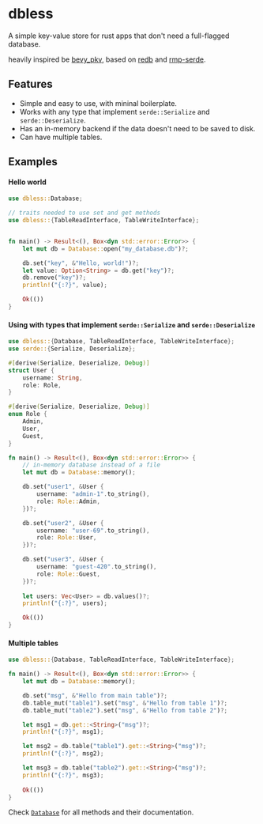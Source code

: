 # dbless
A simple key-value store for rust apps that don't need a full-flagged database.


heavily inspired be [bevy_pkv](https://crates.io/crates/bevy_pkv),
based on [redb](https://crates.io/crates/redb) and [rmp-serde](https://crates.io/crates/rmp-serde).

## Features
- Simple and easy to use, with mininal boilerplate.
- Works with any type that implement `serde::Serialize` and `serde::Deserialize`.
- Has an in-memory backend if the data doesn't need to be saved to disk.
- Can have multiple tables.

## Examples
#### Hello world
```rust
use dbless::Database;

// traits needed to use set and get methods
use dbless::{TableReadInterface, TableWriteInterface};


fn main() -> Result<(), Box<dyn std::error::Error>> {
    let mut db = Database::open("my_database.db")?;

    db.set("key", &"Hello, world!")?;
    let value: Option<String> = db.get("key")?;
    db.remove("key")?;
    println!("{:?}", value);

    Ok(())
}
```

#### Using with types that implement `serde::Serialize` and `serde::Deserialize`
```rust
use dbless::{Database, TableReadInterface, TableWriteInterface};
use serde::{Serialize, Deserialize};

#[derive(Serialize, Deserialize, Debug)]
struct User {
    username: String,
    role: Role,
}

#[derive(Serialize, Deserialize, Debug)]
enum Role {
    Admin,
    User,
    Guest,
}

fn main() -> Result<(), Box<dyn std::error::Error>> {
    // in-memory database instead of a file
    let mut db = Database::memory();

    db.set("user1", &User {
        username: "admin-1".to_string(),
        role: Role::Admin,
    })?;

    db.set("user2", &User {
        username: "user-69".to_string(),
        role: Role::User,
    })?;

    db.set("user3", &User {
        username: "guest-420".to_string(),
        role: Role::Guest,
    })?;
    
    let users: Vec<User> = db.values()?;
    println!("{:?}", users);

    Ok(())
}
```
#### Multiple tables
```rust
use dbless::{Database, TableReadInterface, TableWriteInterface};

fn main() -> Result<(), Box<dyn std::error::Error>> {
    let mut db = Database::memory();

    db.set("msg", &"Hello from main table")?;
    db.table_mut("table1").set("msg", &"Hello from table 1")?;
    db.table_mut("table2").set("msg", &"Hello from table 2")?;

    let msg1 = db.get::<String>("msg")?;
    println!("{:?}", msg1);

    let msg2 = db.table("table1").get::<String>("msg")?;
    println!("{:?}", msg2);

    let msg3 = db.table("table2").get::<String>("msg")?;
    println!("{:?}", msg3);
    
    Ok(())
}
```

Check [`Database`](https://docs.rs/dbless/latest/dbless/struct.Database.html) for all methods and their documentation.

